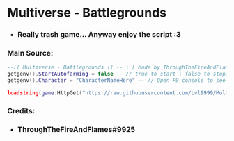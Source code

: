 # Multiverse - Battlegrounds

- ###  Really trash game... Anyway enjoy the script :3

### Main Source:
```lua
--[[ Multiverse - Battlegrounds ]] -- | [ Made by ThroughTheFireAndFlames#9925 ]
getgenv().StartAutofarming = false -- // true to start | false to stop.
getgenv().Character = "CharacterNameHere" -- // Open F9 console to see all available characters (You must own the Character).

loadstring(game:HttpGet("https://raw.githubusercontent.com/Lvl9999/Multiverse-Battlegrounds/main/Autofarm"))();
```

### Credits:
- ### ThroughTheFireAndFlames#9925
